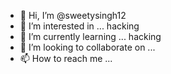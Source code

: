 - 👋 Hi, I’m @sweetysingh12
- 👀 I’m interested in ... hacking
- 🌱 I’m currently learning ... hacking
- 💞️ I’m looking to collaborate on ...
- 📫 How to reach me ...

<!---
sweetysingh12/sweetysingh12 is a ✨ special ✨ repository because its `README.md` (this file) appears on your GitHub profile.
You can click the Preview link to take a look at your changes.
--->
